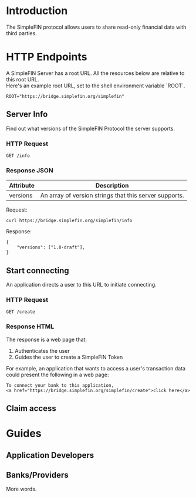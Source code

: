 

# Introduction

The SimpleFIN protocol allows users to share read-only financial data with third parties.

# HTTP Endpoints

<section>

<div class="main">
A SimpleFIN Server has a root URL.  All the resources below are relative to this root URL.
</div>

<div class="example">
Here's an example root URL, set to the shell environment variable `ROOT`.

~~~{.bash}
ROOT="https://bridge.simplefin.org/simplefin"
~~~
</div>

</section>


## Server Info

<section>

<div class="main">
Find out what versions of the SimpleFIN Protocol the server supports.

### HTTP Request

`GET /info`

### Response JSON

| Attribute | Description |
|---|---|
| versions | An array of version strings that this server supports. |

</div>

<div class="example">

Request:

~~~{.bash}
curl https://bridge.simplefin.org/simplefin/info
~~~

Response:

~~~{.json}
{
    "versions": ["1.0-draft"],
}
~~~
</div>


</section>

## Start connecting

<section>

<div class="main">
An application directs a user to this URL to initiate connecting.

### HTTP Request

`GET /create`

### Response HTML

The response is a web page that:

1. Authenticates the user
2. Guides the user to create a SimpleFIN Token

</div>

<div class="example">
For example, an application that wants to access a user's transaction data could present the following in a web page:

~~~{.html}
To connect your bank to this application,
<a href="https://bridge.simplefin.org/simplefin/create">click here</a>
~~~
</div>

</section>


## Claim access

<section>

<div class="main">
    
</div>

<div class="example">
    
</div>

</section>



# Guides


## Application Developers

## Banks/Providers


More words.
